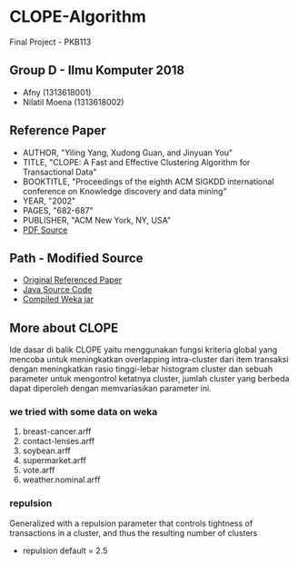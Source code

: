 # CLOPE-Algorithm
Final Project - PKB113

## Group D - Ilmu Komputer 2018 
* Afny (1313618001)
* Nilatil Moena (1313618002)

## Reference Paper

* AUTHOR, "Yiling Yang, Xudong Guan, and Jinyuan You"
* TITLE, "CLOPE: A Fast and Effective Clustering Algorithm for Transactional Data"
* BOOKTITLE, "Proceedings of the eighth ACM SIGKDD international conference on Knowledge discovery and data mining"
* YEAR, "2002"
* PAGES, "682-687"
* PUBLISHER, "ACM  New York, NY, USA"
* [PDF Source](https://citeseerx.ist.psu.edu/viewdoc/download?doi=10.1.1.13.7142&rep=rep1&type=pdf)

## Path - Modified Source
* [Original Referenced Paper]()
* [Java Source Code](https://github.com/nilamoena/CLOPE-Algorithm/blob/master/weka/src/main/java/weka/clusterers/CLOPE.java)
* [Compiled Weka jar](https://github.com/nilamoena/CLOPE-Algorithm/tree/master/weka/dist)

## More about CLOPE
Ide dasar di balik CLOPE yaitu menggunakan fungsi kriteria global yang mencoba untuk meningkatkan overlapping intra-cluster dari item transaksi dengan meningkatkan rasio tinggi-lebar histogram cluster dan sebuah parameter untuk mengontrol ketatnya cluster, jumlah cluster yang berbeda dapat diperoleh dengan memvariasikan parameter ini.

### we tried with some data on weka
1. breast-cancer.arff
2. contact-lenses.arff
3. soybean.arff
4. supermarket.arff
5. vote.arff
6. weather.nominal.arff

### repulsion
Generalized with a repulsion parameter that controls tightness of transactions in a cluster, and thus the resulting number of clusters
* repulsion default = 2.5
